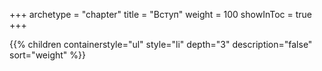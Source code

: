 +++
archetype = "chapter"
title = "Вступ"
weight = 100
showInToc = true
+++

[//]: # ({{< section-toc >}})

{{% children containerstyle="ul" style="li" depth="3" description="false" sort="weight" %}}
